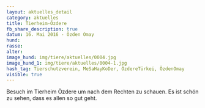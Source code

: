 ```yaml
---
layout: aktuelles_detail
category: aktuelles
title: Tierheim-Özdere
fb_share_description: true
datum: 16. Mai 2016 - Özden Omay
hund:
rasse:
alter:
image_hund: img/tiere/aktuelles/0004.jpg
image_hund_1: img/tiere/aktuelles/0004-1.jpg
hash_tag: Tierschutzverein, MeSaHayKoDer, ÖzdereTürkei, ÖzdenOmay
visible: true
---
```


Besuch im Tierheim Özdere um nach dem Rechten zu schauen. Es ist schön zu sehen, dass es allen so gut geht.
